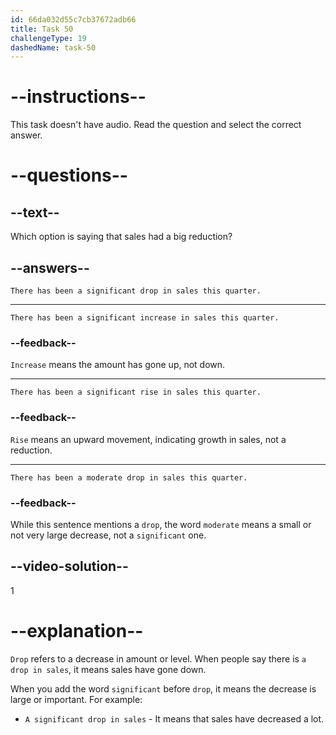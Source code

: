 ```yaml
---
id: 66da032d55c7cb37672adb66
title: Task 50
challengeType: 19
dashedName: task-50
---
```


# --instructions--

This task doesn't have audio. Read the question and select the correct answer.

# --questions--

## --text--

Which option is saying that sales had a big reduction?

## --answers--

`There has been a significant drop in sales this quarter.`

---

`There has been a significant increase in sales this quarter.`

### --feedback--

`Increase` means the amount has gone up, not down.

---

`There has been a significant rise in sales this quarter.`

### --feedback--

`Rise` means an upward movement, indicating growth in sales, not a reduction.

---

`There has been a moderate drop in sales this quarter.`

### --feedback--

While this sentence mentions a `drop`, the word `moderate` means a small or not very large decrease, not a `significant` one.

## --video-solution--

1

# --explanation--

`Drop` refers to a decrease in amount or level. When people say there is `a drop in sales`, it means sales have gone down. 

When you add the word `significant` before `drop`, it means the decrease is large or important. For example:

- `A significant drop in sales` - It means that sales have decreased a lot.
